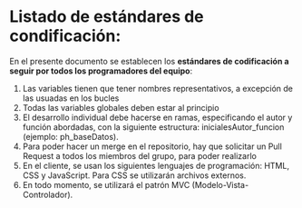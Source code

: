 # Listado de estándares de condificación: 

En el presente documento se establecen los **estándares de codificación a seguir por todos los programadores del equipo**: 

1. Las variables tienen que tener nombres representativos, a excepción de las usuadas en los bucles  
2. Todas las variables globales deben estar al principio
3. El desarrollo individual debe hacerse en ramas, especificando el autor y función abordadas, con la siguiente estructura: inicialesAutor_funcion (ejemplo: ph_baseDatos). 
4. Para poder hacer un merge en el repositorio, hay que solicitar un Pull Request a todos los miembros del grupo, para poder realizarlo
5. En el cliente, se usan los siguientes lenguajes de programación: HTML, CSS y JavaScript. Para CSS se utilizarán archivos externos. 
6. En todo momento, se utilizará el patrón MVC (Modelo-Vista-Controlador).
